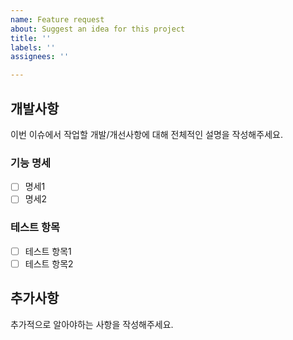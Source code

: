 ```yaml
---
name: Feature request
about: Suggest an idea for this project
title: ''
labels: ''
assignees: ''

---
```


## 개발사항

이번 이슈에서 작업할 개발/개선사항에 대해 전체적인 설명을 작성해주세요.

### 기능 명세

- [ ] 명세1
- [ ] 명세2

### 테스트 항목

- [ ] 테스트 항목1
- [ ] 테스트 항목2

## 추가사항

추가적으로 알아야하는 사항을 작성해주세요.
